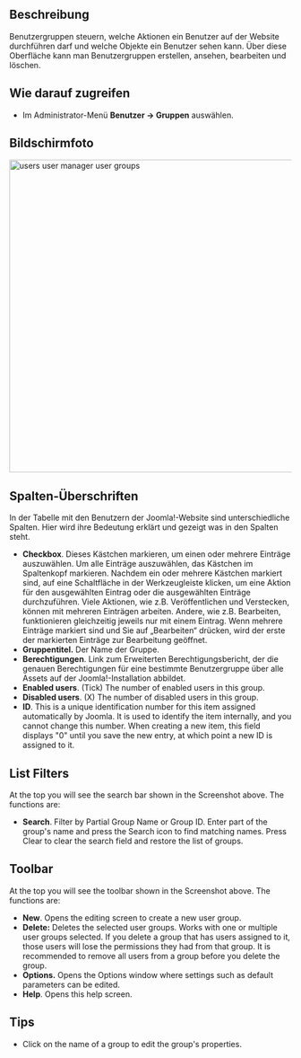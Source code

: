 <!-- Filename: Help4.x:Users:_Groups / Display title: Benutzer: Gruppen -->

## Beschreibung

Benutzergruppen steuern, welche Aktionen ein Benutzer auf der Website
durchführen darf und welche Objekte ein Benutzer sehen kann. Über diese
Oberfläche kann man Benutzergruppen erstellen, ansehen, bearbeiten und
löschen.

## Wie darauf zugreifen

- Im Administrator-Menü **Benutzer → Gruppen** auswählen.

## Bildschirmfoto

<img
src="https://docs.joomla.org/images/thumb/d/de/Help-4x-users-user-manager-user-groups-de.png/800px-Help-4x-users-user-manager-user-groups-de.png"
decoding="async"
srcset="https://docs.joomla.org/images/thumb/d/de/Help-4x-users-user-manager-user-groups-de.png/1200px-Help-4x-users-user-manager-user-groups-de.png 1.5x, https://docs.joomla.org/images/d/de/Help-4x-users-user-manager-user-groups-de.png 2x"
data-file-width="1228" data-file-height="855" width="800" height="557"
alt="users user manager user groups" />

## Spalten-Überschriften

In der Tabelle mit den Benutzern der Joomla!-Website sind
unterschiedliche Spalten. Hier wird ihre Bedeutung erklärt und gezeigt
was in den Spalten steht.

- **Checkbox**. Dieses Kästchen markieren, um einen oder mehrere
  Einträge auszuwählen. Um alle Einträge auszuwählen, das Kästchen im
  Spaltenkopf markieren. Nachdem ein oder mehrere Kästchen markiert
  sind, auf eine Schaltfläche in der Werkzeugleiste klicken, um eine
  Aktion für den ausgewählten Eintrag oder die ausgewählten Einträge
  durchzuführen. Viele Aktionen, wie z.B. Veröffentlichen und
  Verstecken, können mit mehreren Einträgen arbeiten. Andere, wie z.B.
  Bearbeiten, funktionieren gleichzeitig jeweils nur mit einem Eintrag.
  Wenn mehrere Einträge markiert sind und Sie auf „Bearbeiten“ drücken,
  wird der erste der markierten Einträge zur Bearbeitung geöffnet.
- **Gruppentitel.** Der Name der Gruppe.
- **Berechtigungen**. Link zum Erweiterten Berechtigungsbericht, der die
  genauen Berechtigungen für eine bestimmte Benutzergruppe über alle
  Assets auf der Joomla!-Installation abbildet.
- **Enabled users**. (Tick) The number of enabled users in this group.
- **Disabled users**. (X) The number of disabled users in this group.
- **ID**. This is a unique identification number for this item assigned
  automatically by Joomla. It is used to identify the item internally,
  and you cannot change this number. When creating a new item, this
  field displays "0" until you save the new entry, at which point a new
  ID is assigned to it.

## List Filters

At the top you will see the search bar shown in the Screenshot above.
The functions are:

- **Search**. Filter by Partial Group Name or Group ID. Enter part of
  the group's name and press the Search icon to find matching names.
  Press Clear to clear the search field and restore the list of groups.

## Toolbar

At the top you will see the toolbar shown in the Screenshot above. The
functions are:

- **New**. Opens the editing screen to create a new user group.
- **Delete:** Deletes the selected user groups. Works with one or
  multiple user groups selected. If you delete a group that has users
  assigned to it, those users will lose the permissions they had from
  that group. It is recommended to remove all users from a group before
  you delete the group.
- **Options.** Opens the Options window where settings such as default
  parameters can be edited.
- **Help**. Opens this help screen.

## Tips

- Click on the name of a group to edit the group's properties.
